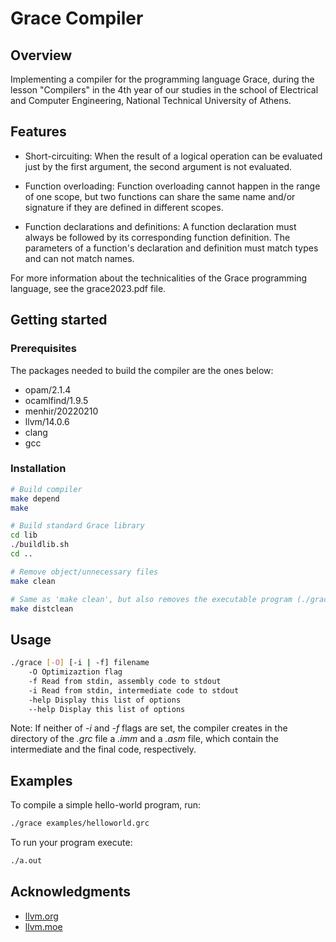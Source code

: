 # Grace Compiler

## Overview

Implementing a compiler for the programming language Grace, during the lesson "Compilers" in the 4th year of our studies in the school of Electrical and Computer Engineering, National Technical University of Athens.

## Features

- Short-circuiting: When the result of a logical operation can be evaluated just by the first argument, the second argument is not evaluated.

- Function overloading: Function overloading cannot happen in the range of one scope, but two functions can share the same name and/or signature if they are defined in different scopes.

- Function declarations and definitions: A function declaration must always be followed by its corresponding function definition. The parameters of a function's declaration and definition must match types and can not match names.

For more information about the technicalities of the Grace programming language, see the grace2023.pdf file.

## Getting started

### Prerequisites

The packages needed to build the compiler are the ones below:

- opam/2.1.4
- ocamlfind/1.9.5
- menhir/20220210
- llvm/14.0.6
- clang
- gcc

### Installation

```bash
# Build compiler
make depend
make

# Build standard Grace library
cd lib
./buildlib.sh
cd ..

# Remove object/unnecessary files
make clean

# Same as 'make clean', but also removes the executable program (./grace)
make distclean
```

## Usage

```bash
./grace [-O] [-i | -f] filename
    -O Optimizaztion flag
    -f Read from stdin, assembly code to stdout
    -i Read from stdin, intermediate code to stdout
    -help Display this list of options
    --help Display this list of options
```

Note: If neither of _-i_ and _-f_ flags are set, the compiler creates in the directory of the _.grc_ file a _.imm_ and a _.asm_ file, which contain the intermediate and the final code, respectively.

## Examples

To compile a simple hello-world program, run:

```bash
./grace examples/helloworld.grc
```

To run your program execute:

```bash
./a.out
```

## Acknowledgments

- [llvm.org](https://llvm.org)
- [llvm.moe](https://llvm.moe)
